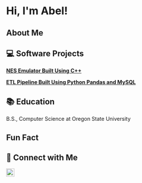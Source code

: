 <h1>Hi, I'm Abel!</h1>

<h2>About Me</h2>

<h2>💻 Software  Projects</h2>

<b>[NES Emulator Built Using C++](https://github.com/abeljsanchez)</b>
  
<b>[ETL Pipeline Built Using Python Pandas and MySQL](https://github.com/abeljsanchez)</b>
    
<h2>📚 Education</h2>

B.S., Computer Science at Oregon State University

<h2>Fun Fact</h2>

<h2>📱 Connect with Me</h2>

[<img align="left" alt="AbelSanchez | LinkedIn" width="22px" src="https://cdn.jsdelivr.net/npm/simple-icons@v3/icons/linkedin.svg" />][linkedin]

[linkedin]: https://www.linkedin.com/in/abeljsanchez/
